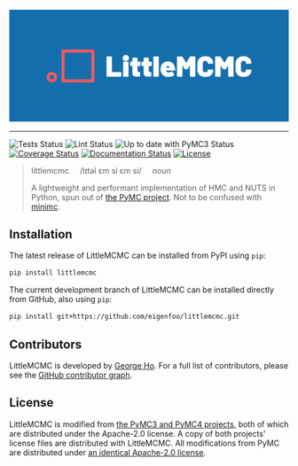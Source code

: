<p align="center"><img src="docs/_static/logo/default-cropped.png"></p>

---

![Tests Status](https://github.com/eigenfoo/littlemcmc/workflows/tests/badge.svg)
![Lint Status](https://github.com/eigenfoo/littlemcmc/workflows/lint/badge.svg)
![Up to date with PyMC3 Status](https://github.com/eigenfoo/littlemcmc/workflows/even-with-pymc3/badge.svg)
[![Coverage Status](https://codecov.io/gh/eigenfoo/littlemcmc/branch/master/graph/badge.svg)](https://codecov.io/gh/eigenfoo/littlemcmc)
[![Documentation Status](https://readthedocs.org/projects/littlemcmc/badge/?version=latest)](https://littlemcmc.readthedocs.io/en/latest/?badge=latest)
[![License](https://img.shields.io/github/license/eigenfoo/littlemcmc)](https://github.com/eigenfoo/littlemcmc/blob/master/LICENSE.littlemcmc.txt)

> littlemcmc &nbsp; &nbsp; /lɪtəl ɛm si ɛm si/ &nbsp; &nbsp; _noun_
>
> A lightweight and performant implementation of HMC and NUTS in Python, spun
> out of [the PyMC project](https://github.com/pymc-devs). Not to be confused
> with [minimc](https://github.com/ColCarroll/minimc).

## Installation

The latest release of LittleMCMC can be installed from PyPI using `pip`:

```bash
pip install littlemcmc
```

The current development branch of LittleMCMC can be installed directly from
GitHub, also using `pip`:

```bash
pip install git+https://github.com/eigenfoo/littlemcmc.git
```

## Contributors

LittleMCMC is developed by [George Ho](https://eigenfoo.xyz/). For a full list
of contributors, please see the [GitHub contributor
graph](https://github.com/eigenfoo/littlemcmc/graphs/contributors).

## License

LittleMCMC is modified from [the PyMC3 and PyMC4
projects](https://github.com/pymc-devs/), both of which are distributed under
the Apache-2.0 license. A copy of both projects' license files are distributed
with LittleMCMC. All modifications from PyMC are distributed under [an identical
Apache-2.0 license](https://github.com/eigenfoo/littlemcmc/blob/master/LICENSE).
